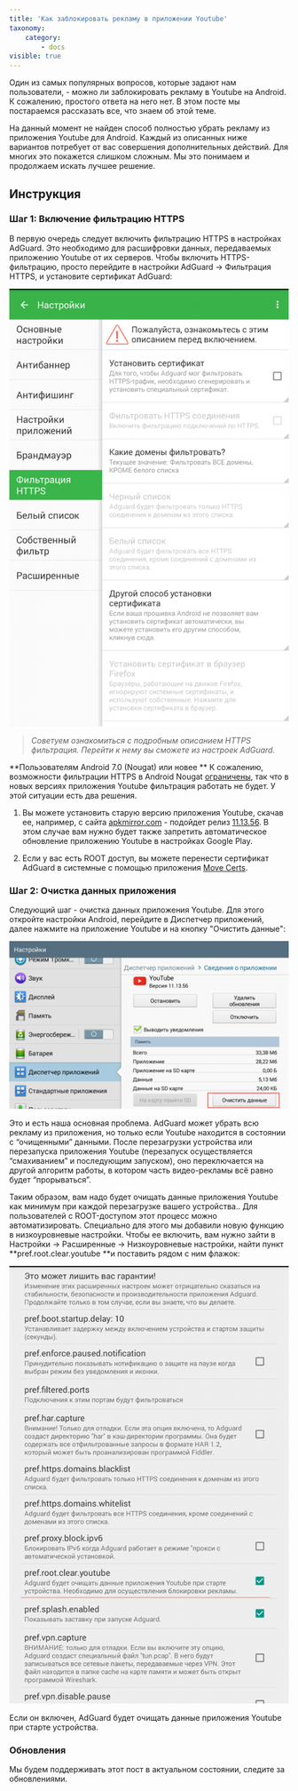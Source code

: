 ```yaml
---
title: 'Как заблокировать рекламу в приложении Youtube'
taxonomy:
    category:
        - docs
visible: true
---
```


Один из самых популярных вопросов, которые задают нам пользователи, - можно ли заблокировать рекламу в Youtube на Android. К сожалению, простого ответа на него нет. В этом посте мы постараемся рассказать все, что знаем об этой теме.

На данный момент не найден способ полностью убрать рекламу из приложения Youtube для Android. Каждый из описанных ниже вариантов потребует от вас совершения дополнительных действий. Для многих это покажется слишком сложным. Мы это понимаем и продолжаем искать лучшее решение.

## Инструкция
### Шаг 1: Включение фильтрацию HTTPS

В первую очередь следует включить фильтрацию HTTPS в настройках AdGuard. Это необходимо для расшифровки данных, передаваемых приложению Youtube от их серверов. Чтобы включить HTTPS-фильтрацию, просто перейдите в настройки AdGuard -> Фильтрация HTTPS, и установите сертификат AdGuard:

![](httpsfiltering_ru.png?cropResize=400,600)

>_Советуем ознакомиться с подробным описанием HTTPS фильтрация. Перейти к нему вы сможете из настроек AdGuard._

**Пользователям Android 7.0 (Nougat) или новее **
К сожалению, возможности фильтрации HTTPS в Android Nougat [ограничены](https://blog.adguard.com/ru/adguard-android-v-2-5-official-release/), так что в новых версиях приложения Youtube фильтрация работать не будет. У этой ситуации есть два решения.

1. Вы можете установить старую версию приложения Youtube, скачав ее, например, с сайта [apkmirror.com](http://www.apkmirror.com/apk/google-inc/youtube/) - подойдет  релиз [11.13.56](http://www.apkmirror.com/apk/google-inc/youtube/youtube-11-13-56-release/). В этом случае вам нужно будет также запретить автоматическое обновление приложению Youtube в настройках Google Play.

2. Если у вас есть ROOT доступ, вы можете перенести сертификат AdGuard в системные с помощью приложения [Move Certs](https://f-droid.org/repository/browse/?fdfilter=move%20certs&fdid=com.nutomic.zertman).

### Шаг 2: Очистка данных приложения

Следующий шаг - очистка данных приложения Youtube. Для этого откройте настройки Android, перейдите в Диспетчер приложений, далее нажмите на приложение Youtube и на кнопку "Очистить данные":

![](ochistit_dannie.png?cropResize=400,600)

Это и есть наша основная проблема. AdGuard может убрать всю рекламу из приложения, но только если Youtube находится в состоянии с “очищенными” данными. После перезагрузки устройства или перезапуска приложения Youtube (перезапуск осуществляется “смахиванием” и последующим запуском), оно переключается на другой алгоритм работы, в котором часть видео-рекламы всё равно будет “прорываться”.

Таким образом, вам надо будет очищать данные приложения Youtube как минимум при каждой перезагрузке вашего устройства.. Для пользователей с ROOT-доступом этот процесс можно автоматизировать. Специально для этого мы добавили новую функцию в низкоуровневые настройки. Чтобы ее включить, вам нужно зайти в Настройки -> Расширенные -> Низкоуровневые настройки, найти пункт **pref.root.clear.youtube **и поставить рядом с ним флажок:

![](youtube_preference.png?cropResize=400,600)

Если он включен, AdGuard будет очищать данные приложения Youtube при старте устройства.

### Обновления

Мы будем поддерживать этот пост в актуальном состоянии, следите за обновлениями.
